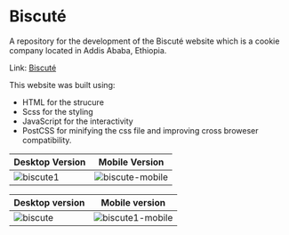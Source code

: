 # Biscuté
A repository for the development of the Biscuté website which is a cookie company located in Addis Ababa, Ethiopia.

Link: [Biscuté](https:essey1.github.io/biscute)

This website was built using:
- HTML for the strucure
- Scss for the styling
- JavaScript for the interactivity
- PostCSS for minifying the css file and improving cross broweser compatibility.


| Desktop Version  | Mobile Version |
| ------------- | -------------  |
| ![biscute1](https://github.com/essey1/biscute/assets/111381905/09f5b858-e87a-4f4b-a860-e5b885c00853) | ![biscute-mobile](https://github.com/essey1/biscute/assets/111381905/9bb3ac31-870a-4e84-909a-d05bb35996b8)|

| Desktop version  | Mobile version |
| ------------- | ------------- |
| ![biscute](https://github.com/essey1/biscute/assets/111381905/909ca0a6-b5b5-41b8-99a7-e71f92a9b4d7) | ![biscute1-mobile](https://github.com/essey1/biscute/assets/111381905/331d1608-1aa5-4624-be78-5847cfcddcb9) |

